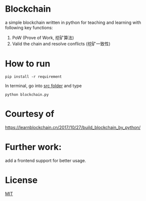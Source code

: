# Blockchain
a simple blockchain written in python for teaching and learning with following key functions:</p>
1. PoW (Prove of Work, 挖矿算法)
2. Valid the chain and resolve conflicts (挖矿一致性) 

# How to run
```pip install -r requirement``` </p>
In terminal, go into [src folder](/src) and type </p>
 ```python blockchain.py```

# Courtesy of 
https://learnblockchain.cn/2017/10/27/build_blockchain_by_python/

# Further work:
add a frontend support for better usage.

# License
[MIT](LICENSE)
